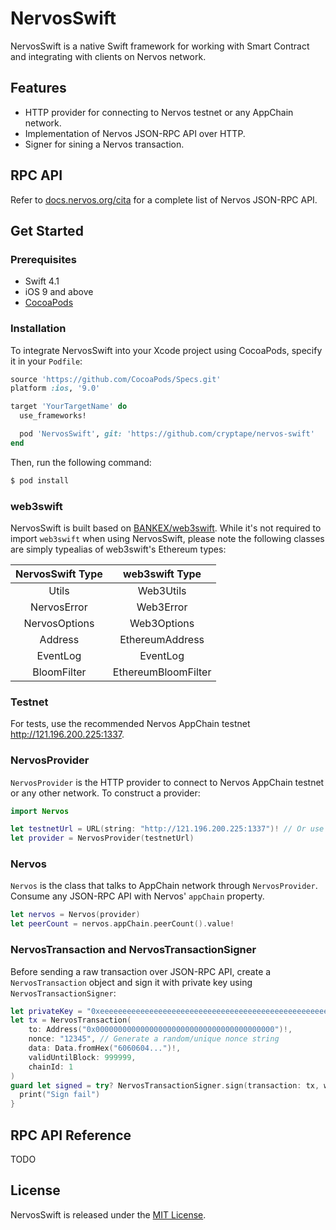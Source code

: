 # NervosSwift

NervosSwift is a native Swift framework for working with Smart Contract and integrating with clients on Nervos network.

## Features

* HTTP provider for connecting to Nervos testnet or any AppChain network.
* Implementation of Nervos JSON-RPC API over HTTP.
* Signer for sining a Nervos transaction.

## RPC API

Refer to [docs.nervos.org/cita](https://docs.nervos.org/cita/#/rpc_guide/rpc) for a complete list of Nervos JSON-RPC API.

## Get Started

### Prerequisites

* Swift 4.1
* iOS 9 and above
* [CocoaPods](https://cocoapods.org)

### Installation

To integrate NervosSwift into your Xcode project using CocoaPods, specify it in your `Podfile`:

```ruby
source 'https://github.com/CocoaPods/Specs.git'
platform :ios, '9.0'

target 'YourTargetName' do
  use_frameworks!

  pod 'NervosSwift', git: 'https://github.com/cryptape/nervos-swift'
end
```

Then, run the following command:

```bash
$ pod install
```

### web3swift

NervosSwift is built based on [BANKEX/web3swift](https://github.com/BANKEX/web3swift). While it's not required to import `web3swift` when using NervosSwift, please note the following classes are simply typealias of web3swift's Ethereum types:

| NervosSwift Type  | web3swift Type      |
|:-----------------:|:-------------------:|
| Utils             | Web3Utils           |
| NervosError       | Web3Error           |
| NervosOptions     | Web3Options         |
| Address           | EthereumAddress     |
| EventLog          | EventLog            |
| BloomFilter       | EthereumBloomFilter |

### Testnet

For tests, use the recommended Nervos AppChain testnet http://121.196.200.225:1337.

### NervosProvider

`NervosProvider` is the HTTP provider to connect to Nervos AppChain testnet or any other network. To construct a provider:

```swift
import Nervos

let testnetUrl = URL(string: "http://121.196.200.225:1337")! // Or use any other AppChain network
let provider = NervosProvider(testnetUrl)
```

### Nervos

`Nervos` is the class that talks to AppChain network through `NervosProvider`. Consume any JSON-RPC API with Nervos' `appChain` property.

```swift
let nervos = Nervos(provider)
let peerCount = nervos.appChain.peerCount().value!
```

### NervosTransaction and NervosTransactionSigner

Before sending a raw transaction over JSON-RPC API, create a `NervosTransaction` object and sign it with private key using `NervosTransactionSigner`:

```swift
let privateKey = "0xeeeeeeeeeeeeeeeeeeeeeeeeeeeeeeeeeeeeeeeeeeeeeeeeeeeeeeeeeeeeeeee"
let tx = NervosTransaction(
    to: Address("0x0000000000000000000000000000000000000000")!,
    nonce: "12345", // Generate a random/unique nonce string
    data: Data.fromHex("6060604...")!,
    validUntilBlock: 999999,
    chainId: 1
)
guard let signed = try? NervosTransactionSigner.sign(transaction: tx, with: privateKey) else {
  print("Sign fail")
}
```

## RPC API Reference

TODO

## License

NervosSwift is released under the [MIT License](https://github.com/cryptape/NervosSwift/blob/master/LICENSE).
